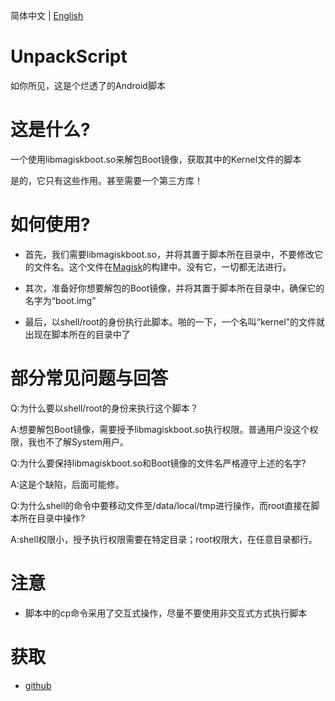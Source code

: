 简体中文 | [English](./README_EN.md)

# UnpackScript
如你所见，这是个烂透了的Android脚本

# 这是什么?
一个使用libmagiskboot.so来解包Boot镜像，获取其中的Kernel文件的脚本

是的，它只有这些作用。甚至需要一个第三方库！

# 如何使用?
- 首先，我们需要libmagiskboot.so，并将其置于脚本所在目录中，不要修改它的文件名。这个文件在[Magisk](https://github.com/topjohnwu/Magisk)的构建中。没有它，一切都无法进行。

- 其次，准备好你想要解包的Boot镜像，并将其置于脚本所在目录中，确保它的名字为“boot.img”

- 最后，以shell/root的身份执行此脚本。啪的一下，一个名叫“kernel”的文件就出现在脚本所在的目录中了

# 部分常见问题与回答
Q:为什么要以shell/root的身份来执行这个脚本？

A:想要解包Boot镜像，需要授予libmagiskboot.so执行权限。普通用户没这个权限，我也不了解System用户。

Q:为什么要保持libmagiskboot.so和Boot镜像的文件名严格遵守上述的名字?

A:这是个缺陷，后面可能修。

Q:为什么shell的命令中要移动文件至/data/local/tmp进行操作，而root直接在脚本所在目录中操作?

A:shell权限小，授予执行权限需要在特定目录；root权限大，在任意目录都行。

# 注意
- 脚本中的cp命令采用了交互式操作，尽量不要使用非交互式方式执行脚本

# 获取
- [github](https://github.com/hfhhfhzx/UnpackScript/blob/main/main.sh)
